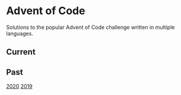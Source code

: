 # Advent of Code

Solutions to the popular Advent of Code challenge written in multiple languages.

## Current

## Past

[2020](https://adventofcode.com/2020)
[2019](https://adventofcode.com/2019)
